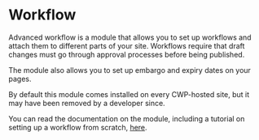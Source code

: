 # Workflow

Advanced workflow is a module that allows you to set up workflows and attach them to different parts of your site.
Workflows require that draft changes must go through approval processes before being published.

The module also allows you to set up embargo and expiry dates on your pages.

By default this module comes installed on every CWP-hosted site, but it may have been removed by a developer since.

You can read the documentation on the module, including a tutorial on setting up a workflow from scratch,
[here](http://userhelp.silverstripe.org/for-website-content-editors/workflow/).